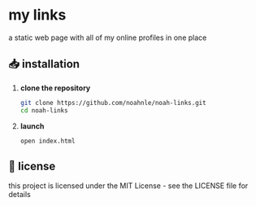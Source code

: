 # my links

a static web page with all of my online profiles in one place

## 📥 installation

1. **clone the repository**

   ```bash
   git clone https://github.com/noahnle/noah-links.git
   cd noah-links
   ```

2. **launch**

   ```bash
   open index.html
   ```

## 📝 license

this project is licensed under the MIT License - see the LICENSE file for details
